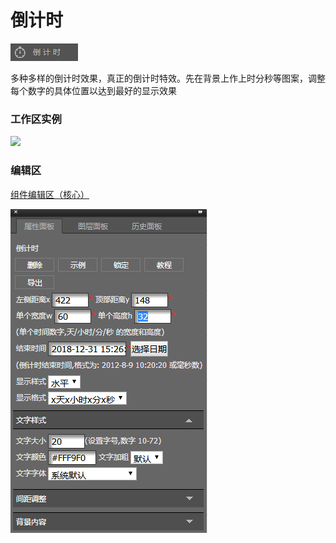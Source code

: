 # 倒计时

![](/assets/wwqq_17.jpg)

多种多样的倒计时效果，真正的倒计时特效。先在背景上作上时分秒等图案，调整每个数字的具体位置以达到最好的显示效果

### 工作区实例

![](http://img13.360buyimg.com/cms/jfs/t15802/224/1920624773/2210/cb6d835f/5a6849c9N906a187f.gif)

### 编辑区

[组件编辑区（核心）](/chapter1/gong-ju-jie-mian/zu-jian-bian-ji-qu-ff08-he-xin-ff09.md)

![](/assets/QQ17-2.png)

